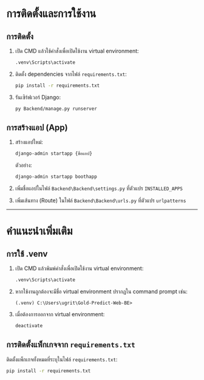 # การติดตั้งและการใช้งาน

## การติดตั้ง

1. เปิด CMD แล้วใช้คำสั่งเพื่อเปิดใช้งาน virtual environment:
    ```bash
    .venv\Scripts\activate
    ```
2. ติดตั้ง dependencies จากไฟล์ `requirements.txt`:
    ```bash
    pip install -r requirements.txt
    ```
3. รันเซิร์ฟเวอร์ Django:
    ```bash
    py Backend/manage.py runserver
    ```

## การสร้างแอป (App)

1. สร้างแอปใหม่:
    ```bash
    django-admin startapp {ชื่อแอป}
    ```
   ตัวอย่าง: 
    ```bash
    django-admin startapp boothapp
    ```

2. เพิ่มชื่อแอปในไฟล์ `Backend\Backend\settings.py` ที่ตัวแปร `INSTALLED_APPS`

3. เพิ่มเส้นทาง (Route) ในไฟล์ `Backend\Backend\urls.py` ที่ตัวแปร `urlpatterns`

---

# คำแนะนำเพิ่มเติม

## การใช้ .venv

1. เปิด CMD แล้วพิมพ์คำสั่งเพื่อเปิดใช้งาน virtual environment:
    ```bash
    .venv\Scripts\activate
    ```

2. หากใช้งานถูกต้องจะมีชื่อ virtual environment ปรากฏใน command prompt เช่น:
    ```
    (.venv) C:\Users\ugrit\Gold-Predict-Web-BE>
    ```

3. เมื่อต้องการออกจาก virtual environment:
    ```bash
    deactivate
    ```

## การติดตั้งแพ็กเกจจาก `requirements.txt`

ติดตั้งแพ็กเกจทั้งหมดที่ระบุในไฟล์ `requirements.txt`:
```bash
pip install -r requirements.txt
